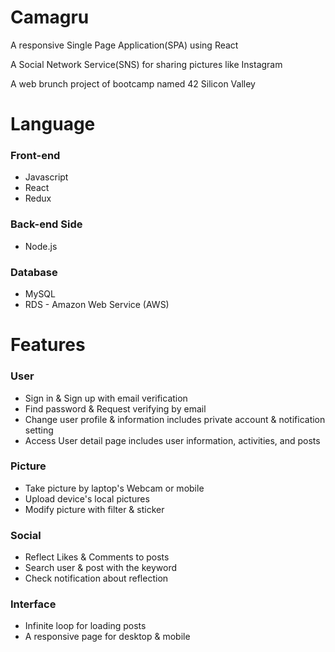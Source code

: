 # Camagru

A responsive Single Page Application(SPA) using React

A Social Network Service(SNS) for sharing pictures like Instagram

A web brunch project of bootcamp named 42 Silicon Valley

# Language
### Front-end
* Javascript
* React
* Redux

### Back-end Side
* Node.js

### Database
* MySQL
* RDS - Amazon Web Service (AWS)

# Features
### User
* Sign in & Sign up with email verification
* Find password & Request verifying by email
* Change user profile & information includes private account & notification setting
* Access User detail page includes user information, activities, and posts

### Picture
* Take picture by laptop's Webcam or mobile
* Upload device's local pictures
* Modify picture with filter & sticker

### Social
* Reflect Likes & Comments to posts
* Search user & post with the keyword
* Check notification about reflection

### Interface
* Infinite loop for loading posts
* A responsive page for desktop & mobile
